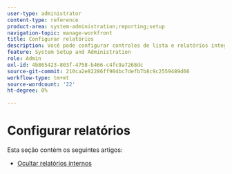 ```yaml
---
user-type: administrator
content-type: reference
product-area: system-administration;reporting;setup
navigation-topic: manage-workfront
title: Configurar relatórios
description: Você pode configurar controles de lista e relatórios integrados do Workfront.
feature: System Setup and Administration
role: Admin
exl-id: 4b865423-803f-4758-b466-c4fc9a7268dc
source-git-commit: 210ca2e82286ff904bc7defb7b8c9c2559489d66
workflow-type: tm+mt
source-wordcount: '22'
ht-degree: 0%

---
```


# Configurar relatórios

Esta seção contém os seguintes artigos:

* [Ocultar relatórios internos](../../../administration-and-setup/manage-workfront/configure-reports/hide-built-in-reports.md)
